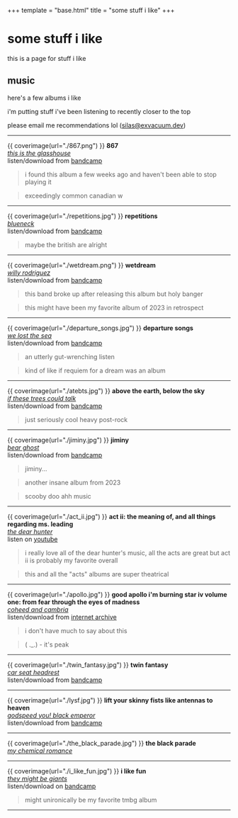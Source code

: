 +++
template = "base.html"
title = "some stuff i like"
+++

# some stuff i like

this is a page for stuff i like

## music

here's a few albums i like

i'm putting stuff i've been listening to recently closer to the top

please email me recommendations lol ([silas@exvacuum.dev](mailto:silas@exvacuum.dev))

---
{{ coverimage(url="./867.png") }}
**867**
<br/>
[*this is the glasshouse*](https://waved.carrd.co/)
<br/>
listen/download from [bandcamp](https://thisistheglasshouse.bandcamp.com/album/867)
> i found this album a few weeks ago and haven't been able to stop playing it

> exceedingly common canadian w
---
{{ coverimage(url="./repetitions.jpg") }}
**repetitions**
<br/>
[*blueneck*](https://blueneck.co.uk)
<br/>
listen/download from [bandcamp](https://blueneckuk.bandcamp.com/album/repetitions)
> maybe the british are alright
---
{{ coverimage(url="./wetdream.png") }}
**wetdream**
<br/>
[*willy rodriguez*](https://willyrodriguez.bandcamp.com/music)
<br/>
listen/download from [bandcamp](https://willyrodriguez.bandcamp.com/album/wetdream)
> this band broke up after releasing this album but holy banger

> this might have been my favorite album of 2023 in retrospect
---
{{ coverimage(url="./departure_songs.jpg") }}
**departure songs**
<br/>
[*we lost the sea*](https://www.welostthesea.com/)
<br/>
listen/download from [bandcamp](https://welostthesea.bandcamp.com/album/departure-songs)
> an utterly gut-wrenching listen

> kind of like if requiem for a dream was an album
---
{{ coverimage(url="./atebts.jpg") }}
**above the earth, below the sky**
<br/>
[*if these trees could talk*](https://www.metalblade.com/us/artists/if-these-trees-could-talk/)
<br/>
listen/download from [bandcamp](https://ifthesetreescouldtalk.bandcamp.com/album/above-the-earth-below-the-sky)
> just seriously cool heavy post-rock

---
{{ coverimage(url="./jiminy.jpg") }}
**jiminy**
<br/>
[*bear ghost*](https://www.bearghost.com/)
<br/>
listen/download from [bandcamp](https://bearghost.bandcamp.com/album/jiminy-2)
> jiminy...

> another insane album from 2023

> scooby doo ahh music
---
{{ coverimage(url="./act_ii.jpg") }}
**act ii: the meaning of, and all things regarding ms. leading**
<br/>
[*the dear hunter*](https://caveandcanary.bandcamp.com/music)
<br/>
listen on [youtube](https://www.youtube.com/watch?v=F2-kOgabt6M&list=PL5B95136021242104)
> i really love all of the dear hunter's music, all the acts are great but act ii is probably my favorite overall

> this and all the "acts" albums are super theatrical
---
{{ coverimage(url="./apollo.jpg") }}
**good apollo i'm burning star iv volume one: from fear through the eyes of madness**
<br/>
[*coheed and cambria*](https://coheedandcambria.com/)
<br/>
listen/download from [internet archive](https://archive.org/details/13-the-willing-well-ii-from-fear-through-the-eyes-of-madness)
> i don't have much to say about this

> ( ._.) - it's peak
---
{{ coverimage(url="./twin_fantasy.jpg") }}
**twin fantasy**
<br/>
[*car seat headrest*](https://carseatheadrest.com/)
<br/>
listen/download from [bandcamp](https://carseatheadrest.bandcamp.com/album/twin-fantasy)

---
{{ coverimage(url="./lysf.jpg") }}
**lift your skinny fists like antennas to heaven**
<br/>
[*godspeed you! black emperor*](https://cstrecords.com/pages/godspeed-you-black-emperor)
<br/>
listen/download from [bandcamp](https://godspeedyoublackemperor.bandcamp.com/album/lift-your-skinny-fists-like-antennas-to-heaven)

---
{{ coverimage(url="./the_black_parade.jpg") }}
**the black parade**
<br/>
[*my chemical romance*](https://www.mychemicalromance.com)

---
{{ coverimage(url="./i_like_fun.jpg") }}
**i like fun**
<br/>
[*they might be giants*](https://www.theymightbegiants.com/)
<br/>
listen/download on [bandcamp](https://tmbg.bandcamp.com/album/i-like-fun)
> might unironically be my favorite tmbg album
---
